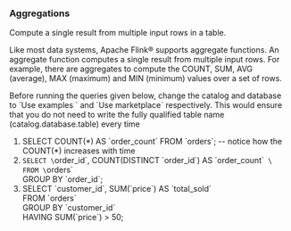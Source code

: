 ### Aggregations
Compute a single result from multiple input rows in a table.

Like most data systems, Apache Flink® supports aggregate functions. 
An aggregate function computes a single result from multiple input rows. 
For example, there are aggregates to compute the COUNT, SUM, AVG (average), MAX (maximum) and MIN (minimum) values over a set of rows.

Before running the queries given below, change the catalog and database to \`Use examples \` and \`Use marketplace\` respectively.
This would ensure that you do not need to write the fully qualified table name (catalog.database.table) every time

1. SELECT COUNT(\*) AS \`order_count\` FROM \`orders\`; -- notice how the COUNT(*) increases with time
2. `SELECT \`order_id\`, COUNT(DISTINCT \`order_id\`) AS \`order_count\`` \
   FROM \`orders\` \
   GROUP BY \`order_id\`;
3. SELECT \`customer_id\`, SUM(\`price\`) AS \`total_sold\` \
   FROM \`orders\` \
   GROUP BY \`customer_id\` \
   HAVING SUM(\`price\`) > 50;
